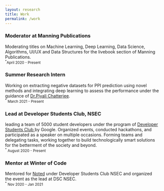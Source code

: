```yaml
---
layout: research
title: Work
permalink: /work
---
```


<!-- Write the Post page here -->
<div class="main">
<div class="post-wrap archive">
    <h3>Moderator at Manning Publications</h3>
    <article class="archive-item">
       Moderating titles on Machine Learning, Deep Learning, Data Science, Algorithms, UI/UX and Data Structures for the livebook section of Manning Publications.<br>
       <small><sup>*</sup>April 2020 - Present</small>
    </article>
    <h3>Summer Research Intern</h3>
    <article class="archive-item">
       Working on extracting negative datasets for PPI prediction using novel methods and integrating deep learning to assess the performance under the guidance of <a href="https://scholar.google.co.in/citations?user=EKEsIu0AAAAJ&hl=en">Dr.Piyali Chatterjee</a>.<br>
       <small><sup>*</sup> March 2021 - Present</small>
    </article>
    <h3>Lead at Developer Students Club, NSEC</h3>
    <article class="archive-item">
        leading a team of 5000 student developers under the program of <a href="https://dsc.community.dev/netaji-subhash-engineering-college/">Developer Students Club </a>by Google. Organized events, conducted hackathons, and participated as a speaker on multiple occasions. Forming teams and delegating tasks, working together to build technologically smart solutions for the betterment of the society and beyond. <br>
       <small><sup>*</sup> August 2020 - Present</small>
    </article>
    <h3>Mentor at Winter of Code</h3>
    <article class="archive-item">
       Mentored for <a href="https://winterofcode.com/organisation/dsc-nsec">Noted</a> under Developer Students Club NSEC and organized the event as the lead at DSC NSEC.<br>
       <small><sup>*</sup> Nov 2020 - Jan 2021</small>
    </article>
</div>
</div>

